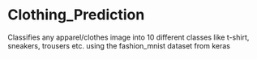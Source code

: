 # Clothing_Prediction
Classifies any apparel/clothes image into 10 different classes like t-shirt, sneakers, trousers etc. using the fashion_mnist dataset from keras
